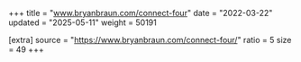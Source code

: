 +++
title = "www.bryanbraun.com/connect-four"
date = "2022-03-22"
updated = "2025-05-11"
weight = 50191

[extra]
source = "https://www.bryanbraun.com/connect-four/"
ratio = 5
size = 49
+++
